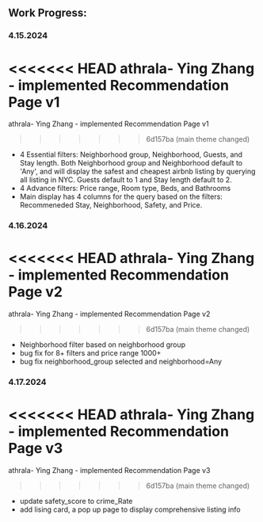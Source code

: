## Work Progress:

### 4.15.2024

<<<<<<< HEAD
 athrala- Ying Zhang - implemented Recommendation Page v1
=======
athrala- Ying Zhang - implemented Recommendation Page v1
>>>>>>> 6d157ba (main theme changed)

- 4 Essential filters: Neighborhood group, Neighborhood, Guests, and Stay length. Both Neighborhood group and Neighborhood default to 'Any', and will display the safest and cheapest airbnb listing by querying all listing in NYC. Guests default to 1 and Stay length default to 2.
- 4 Advance filters: Price range, Room type, Beds, and Bathrooms
- Main display has 4 columns for the query based on the filters: Recommeneded Stay, Neighborhood, Safety, and Price.

### 4.16.2024

<<<<<<< HEAD
 athrala- Ying Zhang - implemented Recommendation Page v2
=======
athrala- Ying Zhang - implemented Recommendation Page v2
>>>>>>> 6d157ba (main theme changed)

- Neighborhood filter based on neighborhood group
- bug fix for 8+ filters and price range 1000+
- bug fix neighborhood_group selected and neighborhood=Any

### 4.17.2024

<<<<<<< HEAD
 athrala- Ying Zhang - implemented Recommendation Page v3
=======
athrala- Ying Zhang - implemented Recommendation Page v3
>>>>>>> 6d157ba (main theme changed)

- update safety_score to crime_Rate
- add lising card, a pop up page to display comprehensive listing info

